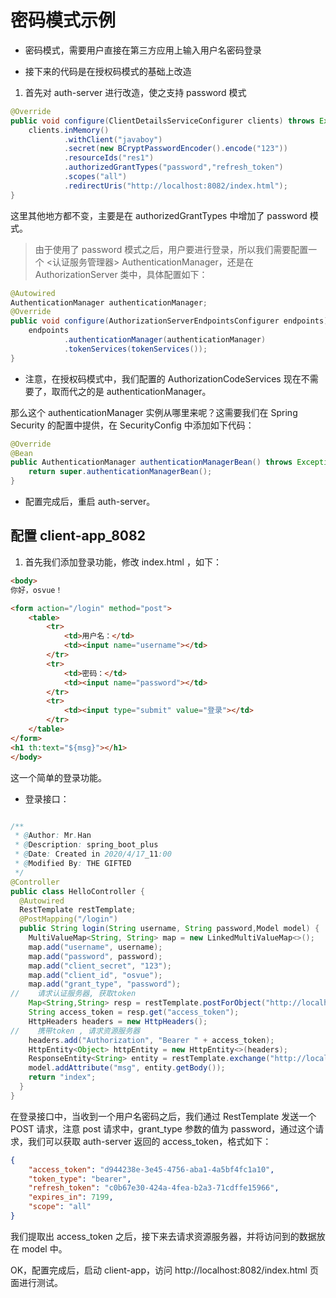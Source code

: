 # 密码模式示例
* 密码模式，需要用户直接在第三方应用上输入用户名密码登录

* 接下来的代码是在授权码模式的基础上改造

1. 首先对 auth-server 进行改造，使之支持 password 模式

```java
@Override
public void configure(ClientDetailsServiceConfigurer clients) throws Exception {
    clients.inMemory()
            .withClient("javaboy")
            .secret(new BCryptPasswordEncoder().encode("123"))
            .resourceIds("res1")
            .authorizedGrantTypes("password","refresh_token")
            .scopes("all")
            .redirectUris("http://localhost:8082/index.html");
}
```

这里其他地方都不变，主要是在 authorizedGrantTypes 中增加了 password 模式。

> 由于使用了 password 模式之后，用户要进行登录，所以我们需要配置一个 <认证服务管理器> AuthenticationManager，还是在 AuthorizationServer 类中，具体配置如下：

```java
@Autowired
AuthenticationManager authenticationManager;
@Override
public void configure(AuthorizationServerEndpointsConfigurer endpoints) throws Exception {
    endpoints
            .authenticationManager(authenticationManager)
            .tokenServices(tokenServices());
}
```

* 注意，在授权码模式中，我们配置的 AuthorizationCodeServices 现在不需要了，取而代之的是 authenticationManager。

那么这个 authenticationManager 实例从哪里来呢？这需要我们在 Spring Security 的配置中提供，在 SecurityConfig 中添加如下代码：

```java
@Override
@Bean
public AuthenticationManager authenticationManagerBean() throws Exception {
    return super.authenticationManagerBean();
}
```

* 配置完成后，重启 auth-server。

## 配置 client-app_8082

1. 首先我们添加登录功能，修改 index.html ，如下：

```html
<body>
你好，osvue！

<form action="/login" method="post">
    <table>
        <tr>
            <td>用户名：</td>
            <td><input name="username"></td>
        </tr>
        <tr>
            <td>密码：</td>
            <td><input name="password"></td>
        </tr>
        <tr>
            <td><input type="submit" value="登录"></td>
        </tr>
    </table>
</form>
<h1 th:text="${msg}"></h1>
</body>
```

这一个简单的登录功能。

* 登录接口：

```java

/**
 * @Author: Mr.Han
 * @Description: spring_boot_plus
 * @Date: Created in 2020/4/17_11:00
 * @Modified By: THE GIFTED
 */
@Controller
public class HelloController {
  @Autowired
  RestTemplate restTemplate;
  @PostMapping("/login")
  public String login(String username, String password,Model model) {
    MultiValueMap<String, String> map = new LinkedMultiValueMap<>();
    map.add("username", username);
    map.add("password", password);
    map.add("client_secret", "123");
    map.add("client_id", "osvue");
    map.add("grant_type", "password");
//    请求认证服务器, 获取token
    Map<String,String> resp = restTemplate.postForObject("http://localhost:8080/oauth/token", map, Map.class);
    String access_token = resp.get("access_token");
    HttpHeaders headers = new HttpHeaders();
//    携带token , 请求资源服务器
    headers.add("Authorization", "Bearer " + access_token);
    HttpEntity<Object> httpEntity = new HttpEntity<>(headers);
    ResponseEntity<String> entity = restTemplate.exchange("http://localhost:8081/admin/hello", HttpMethod.GET, httpEntity, String.class);
    model.addAttribute("msg", entity.getBody());
    return "index";
  }
}
```

在登录接口中，当收到一个用户名密码之后，我们通过 RestTemplate 发送一个 POST 请求，注意 post 请求中，grant_type 参数的值为 password，通过这个请求，我们可以获取 auth-server 返回的 access_token，格式如下：

```json
{
    "access_token": "d944238e-3e45-4756-aba1-4a5bf4fc1a10",
    "token_type": "bearer",
    "refresh_token": "c0b67e30-424a-4fea-b2a3-71cdffe15966",
    "expires_in": 7199,
    "scope": "all"
}
```

我们提取出 access_token 之后，接下来去请求资源服务器，并将访问到的数据放在 model 中。

OK，配置完成后，启动 client-app，访问 http://localhost:8082/index.html 页面进行测试。